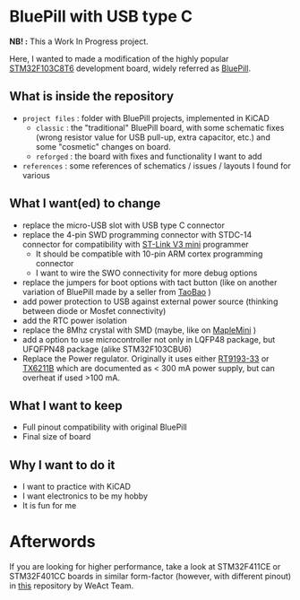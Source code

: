# BluePill with USB type C

**NB! :** This a Work In Progress project.

Here, I wanted to made a modification of the highly popular [STM32F103C8T6](https://www.st.com/resource/en/datasheet/stm32f103c8.pdf) development board, widely referred as [BluePill](https://stm32-base.org/boards/STM32F103C8T6-Blue-Pill.html).

## What is inside the repository
- `project files` : folder with BluePill projects, implemented in KiCAD
  - `classic` : the "traditional" BluePill board, with some schematic fixes (wrong resistor value for USB pull-up, extra capacitor, etc.) and some "cosmetic" changes on board.
  - `reforged` : the board with fixes and functionality I want to add
- `references` : some references of schematics / issues / layouts I found for various

## What I want(ed) to change
- replace the micro-USB slot with USB type C connector
- replace the 4-pin SWD programming connector with STDC-14 connector for compatibility with [ST-Link V3 mini](https://www.st.com/en/development-tools/stlink-v3mini.html) programmer
  - It should be compatible with 10-pin ARM cortex programming connector
  - I want to wire the SWO connectivity for more debug options
- replace the jumpers for boot options with tact button (like on another variation of BluePill made by a seller from [TaoBao](https://ydsd1.oss-cn-shenzhen.aliyuncs.com/STM32F1/103C8V1.1.rar) )
- add power protection to USB against external power source (thinking between diode or Mosfet connectivity)
- add the RTC power isolation
- replace the 8Mhz crystal with SMD (maybe, like on [MapleMini](https://github.com/leaflabs/maplemini) )
- add a option to use microcontroller not only in LQFP48 package, but UFQFPN48 package (alike STM32F103CBU6)
- Replace the Power regulator. Originally it uses either [RT9193-33](https://web.archive.org/web/20190316155227/http://wiki.stm32duino.com/index.php?title=Blue_Pill) or [TX6211B](https://stm32-base.org/boards/STM32F103C8T6-Blue-Pill) which are documented as < 300 mA power supply, but can overheat if used >100 mA.

## What I want to keep
- Full pinout compatibility with original BluePill
- Final size of board

## Why I want to do it
- I want to practice with KiCAD
- I want electronics to be my hobby
- It is fun for me

# Afterwords
If you are looking for higher performance, take a look at STM32F411CE or STM32F401CC boards in similar form-factor (however, with different pinout) in [this](https://github.com/WeActTC/MiniF4-STM32F4x1) repository by WeAct Team.
